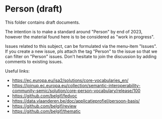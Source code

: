 # Person (draft)

This folder contains draft documents. 

The intention is to make a standard around "Person" by end of 2023, however the material found here is to be considered as "work in progress".

Issues related to this subject, can be formulated via the menu-item "Issues". If you create a new issue, pls attach the tag "Person" to the issue so that we can filter on "Person" issues. Don't hesitate to join the discussion by adding comments to existing issues. 

Useful links:
- https://ec.europa.eu/isa2/solutions/core-vocabularies_en/
- https://joinup.ec.europa.eu/collection/semantic-interoperability-community-semic/solution/core-person-vocabulary/release/100
- https://github.com/belgif/fedvoc
- https://data.vlaanderen.be/doc/applicatieprofiel/persoon-basis/
- https://github.com/belgif/review
- https://github.com/belgif/thematic
